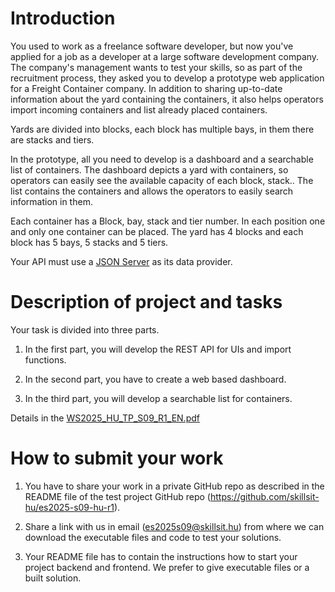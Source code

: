 # Introduction
You used to work as a freelance software developer, but now you've applied for a job as a developer at a large software development company. The company's management wants to test your skills, so as part of the recruitment process, they asked you to develop a prototype web application for a Freight Container company. In addition to sharing up-to-date information about the yard containing the containers, it also helps operators import incoming containers and list already placed containers.

Yards are divided into blocks, each block has multiple bays, in them there are stacks and tiers.

In the prototype, all you need to develop is a dashboard and a searchable list of containers. The dashboard depicts a yard with containers, so operators can easily see the available capacity of each block, stack.. The list contains the containers and allows the operators to easily search information in them.

Each container has a Block, bay, stack and tier number. In each position one and only one container can be placed. The yard has 4 blocks and each block has 5 bays, 5 stacks and 5 tiers.

Your API must use a [JSON Server](https://github.com/typicode/json-server) as its data provider.

# Description of project and tasks

Your task is divided into three parts.

1. In the first part, you will develop the REST API for UIs and import functions.

2. In the second part, you have to create a web based dashboard.

3. In the third part, you will develop a searchable list for containers.

Details in the [WS2025_HU_TP_S09_R1_EN.pdf](https://github.com/skillsit-hu/es2025-s09-hu-r1/assets/WS2025_HU_TP_S09_R1_EN.pdf)

# How to submit your work

1. You have to share your work in a private GitHub repo as described in the README file of the test project GitHub repo (https://github.com/skillsit-hu/es2025-s09-hu-r1).

2. Share a link with us in email (es2025s09@skillsit.hu) from where we can download the executable files and code to test your solutions.

3. Your README file has to contain the instructions how to start your project backend and frontend. We prefer to give executable files or a built solution.
